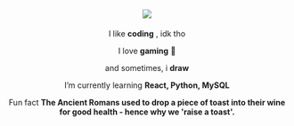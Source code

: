 <h1 align="center">
    <img src="https://readme-typing-svg.herokuapp.com?font=Inconsolata&weight=600&size=35&center=true&vCenter=true&width=500&height=70&duration=4000&pause=1000&color=5D55AE&width=435&lines=Hello+there,;Arkade+here+%3C%E2%97%95_%E2%97%95%2F%3E" />
</h1>

<div align="center">
 
 I like **coding** , idk tho

 I love **gaming** 👾

 and sometimes, i **draw**
 
 I’m currently learning **React, Python, MySQL**

 Fun fact **The Ancient Romans used to drop a piece of toast into their wine for good health - hence why we 'raise a toast'.**

 </div>

 <a href="mailto:pedro.sales.muniz@gmail.com"/>

